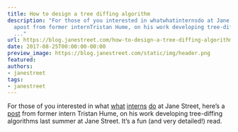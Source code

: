 ```yaml
---
title: How to design a tree diffing algorithm
description: "For those of you interested in whatwhatinternsdo at Jane Street, here\u2019s
  apost from former internTristan Hume, on his work developing tree-diffing algorithms
  ..."
url: https://blog.janestreet.com/how-to-design-a-tree-diffing-algorithm/
date: 2017-08-25T00:00:00-00:00
preview_image: https://blog.janestreet.com/static/img/header.png
featured:
authors:
- janestreet
tags:
- janestreet
---
```


<p>For those of you interested in what
<a href="https://blog.janestreet.com/what-the-interns-have-wrought-rpc_parallel-and-core_profiler">what</a>
<a href="https://blog.janestreet.com/what-the-interns-have-wrought-2016">interns</a>
<a href="https://blog.janestreet.com/what-the-interns-have-wrought-2017">do</a> at Jane Street, here&rsquo;s a
<a href="http://thume.ca/2017/06/17/tree-diffing/">post</a> from former intern
Tristan Hume, on his work developing tree-diffing algorithms last
summer at Jane Street. It&rsquo;s a fun (and very detailed!) read.</p>


